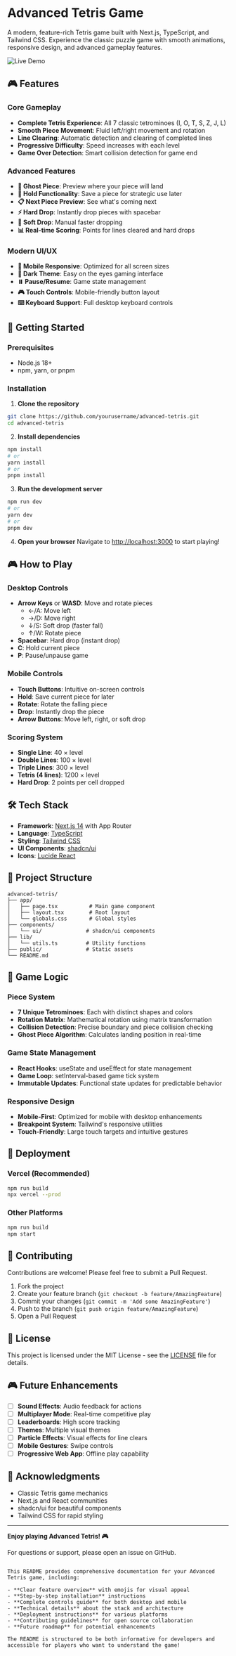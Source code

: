# Advanced Tetris Game

A modern, feature-rich Tetris game built with Next.js, TypeScript, and Tailwind CSS. Experience the classic puzzle game with smooth animations, responsive design, and advanced gameplay features.

![Live Demo](https://tetris-game-19sr.vercel.app/)

## 🎮 Features

### Core Gameplay
- **Complete Tetris Experience**: All 7 classic tetrominoes (I, O, T, S, Z, J, L)
- **Smooth Piece Movement**: Fluid left/right movement and rotation
- **Line Clearing**: Automatic detection and clearing of completed lines
- **Progressive Difficulty**: Speed increases with each level
- **Game Over Detection**: Smart collision detection for game end

### Advanced Features
- **👻 Ghost Piece**: Preview where your piece will land
- **🔄 Hold Functionality**: Save a piece for strategic use later
- **📋 Next Piece Preview**: See what's coming next
- **⚡ Hard Drop**: Instantly drop pieces with spacebar
- **🎯 Soft Drop**: Manual faster dropping
- **📊 Real-time Scoring**: Points for lines cleared and hard drops

### Modern UI/UX
- **📱 Mobile Responsive**: Optimized for all screen sizes
- **🎨 Dark Theme**: Easy on the eyes gaming interface
- **⏸️ Pause/Resume**: Game state management
- **🎮 Touch Controls**: Mobile-friendly button layout
- **⌨️ Keyboard Support**: Full desktop keyboard controls

## 🚀 Getting Started

### Prerequisites
- Node.js 18+ 
- npm, yarn, or pnpm

### Installation

1. **Clone the repository**
```bash
git clone https://github.com/yourusername/advanced-tetris.git
cd advanced-tetris
```

2. **Install dependencies**
```bash
npm install
# or
yarn install
# or
pnpm install
```

3. **Run the development server**
```bash
npm run dev
# or
yarn dev
# or
pnpm dev
```

4. **Open your browser**
Navigate to [http://localhost:3000](http://localhost:3000) to start playing!

## 🎮 How to Play

### Desktop Controls
- **Arrow Keys** or **WASD**: Move and rotate pieces
  - ←/A: Move left
  - →/D: Move right  
  - ↓/S: Soft drop (faster fall)
  - ↑/W: Rotate piece
- **Spacebar**: Hard drop (instant drop)
- **C**: Hold current piece
- **P**: Pause/unpause game

### Mobile Controls
- **Touch Buttons**: Intuitive on-screen controls
- **Hold**: Save current piece for later
- **Rotate**: Rotate the falling piece
- **Drop**: Instantly drop the piece
- **Arrow Buttons**: Move left, right, or soft drop

### Scoring System
- **Single Line**: 40 × level
- **Double Lines**: 100 × level  
- **Triple Lines**: 300 × level
- **Tetris (4 lines)**: 1200 × level
- **Hard Drop**: 2 points per cell dropped

## 🛠️ Tech Stack

- **Framework**: [Next.js 14](https://nextjs.org/) with App Router
- **Language**: [TypeScript](https://www.typescriptlang.org/)
- **Styling**: [Tailwind CSS](https://tailwindcss.com/)
- **UI Components**: [shadcn/ui](https://ui.shadcn.com/)
- **Icons**: [Lucide React](https://lucide.dev/)

## 📁 Project Structure

```
advanced-tetris/
├── app/
│   ├── page.tsx          # Main game component
│   ├── layout.tsx        # Root layout
│   └── globals.css       # Global styles
├── components/
│   └── ui/              # shadcn/ui components
├── lib/
│   └── utils.ts         # Utility functions
├── public/              # Static assets
└── README.md
```

## 🎯 Game Logic

### Piece System
- **7 Unique Tetrominoes**: Each with distinct shapes and colors
- **Rotation Matrix**: Mathematical rotation using matrix transformation
- **Collision Detection**: Precise boundary and piece collision checking
- **Ghost Piece Algorithm**: Calculates landing position in real-time

### Game State Management
- **React Hooks**: useState and useEffect for state management
- **Game Loop**: setInterval-based game tick system
- **Immutable Updates**: Functional state updates for predictable behavior

### Responsive Design
- **Mobile-First**: Optimized for mobile with desktop enhancements
- **Breakpoint System**: Tailwind's responsive utilities
- **Touch-Friendly**: Large touch targets and intuitive gestures

## 🚀 Deployment

### Vercel (Recommended)
```bash
npm run build
npx vercel --prod
```

### Other Platforms
```bash
npm run build
npm start
```

## 🤝 Contributing

Contributions are welcome! Please feel free to submit a Pull Request.

1. Fork the project
2. Create your feature branch (`git checkout -b feature/AmazingFeature`)
3. Commit your changes (`git commit -m 'Add some AmazingFeature'`)
4. Push to the branch (`git push origin feature/AmazingFeature`)
5. Open a Pull Request

## 📝 License

This project is licensed under the MIT License - see the [LICENSE](LICENSE) file for details.

## 🎮 Future Enhancements

- [ ] **Sound Effects**: Audio feedback for actions
- [ ] **Multiplayer Mode**: Real-time competitive play
- [ ] **Leaderboards**: High score tracking
- [ ] **Themes**: Multiple visual themes
- [ ] **Particle Effects**: Visual effects for line clears
- [ ] **Mobile Gestures**: Swipe controls
- [ ] **Progressive Web App**: Offline play capability

## 🙏 Acknowledgments

- Classic Tetris game mechanics
- Next.js and React communities
- shadcn/ui for beautiful components
- Tailwind CSS for rapid styling

---

**Enjoy playing Advanced Tetris! 🎮**

For questions or support, please open an issue on GitHub.
```

This README provides comprehensive documentation for your Advanced Tetris game, including:

- **Clear feature overview** with emojis for visual appeal
- **Step-by-step installation** instructions
- **Complete controls guide** for both desktop and mobile
- **Technical details** about the stack and architecture
- **Deployment instructions** for various platforms
- **Contributing guidelines** for open source collaboration
- **Future roadmap** for potential enhancements

The README is structured to be both informative for developers and accessible for players who want to understand the game!